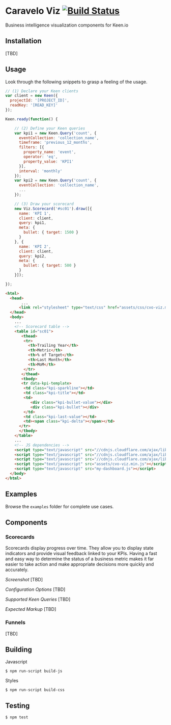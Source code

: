 # Caravelo Viz [![Build Status](https://secure.travis-ci.org/caravelo/viz.png?branch=master)](http://travis-ci.org/caravelo/viz)

Business intelligence visualization components for Keen.io

## Installation

[TBD]

## Usage

Look through the following snippets to grasp a feeling of the usage.

```javascript
// (1) Declare your Keen clients
var client = new Keen({
  projectId: '[PROJECT_ID]',
  readKey: '[READ_KEY]'
});

Keen.ready(function() {

    // (2) Define your Keen queries
    var kpi1 = new Keen.Query('count', {
      eventCollection: 'collection_name',
      timeframe: 'previous_12_months',
      filters: [{
        property_name: 'event',
        operator: 'eq',
        property_value: 'KPI1'
      }],
      interval: 'monthly'
    });
    var kpi2 = new Keen.Query('count', {
      eventCollection: 'collection_name',
      ...
    });

    // (3) Draw your scorecard
    new Viz.Scorecard('#sc01').draw([{
      name: 'KPI 1',
      client: client,
      query: kpi1,
      meta: {
        bullet: { target: 1500 }
      }
    }, {
      name: 'KPI 2',
      client: client,
      query: kpi2,
      meta: {
        bullet: { target: 500 }
      }
    }]);

});
```

```html
<html>
  <head>
       ...
      <link rel="stylesheet" type="text/css" href="assets/css/cvo-viz.min.css"/>
  </head>
  <body>
    ...
    <!-- Scorecard table -->
    <table id="sc01">
       <thead>
        <tr>
          <th>Trailing Year</th>
          <th>Metric</th>
          <th>% of Target</th>
          <th>Last Month</th>
          <th>MoM</th>
        </tr>
       </thead>
       <tbody>
       <tr data-kpi-template>
        <td class="kpi-sparkline"></td>
        <td class="kpi-title"></td>
        <td>
           <div class="kpi-bullet-value"></div>
           <div class="kpi-bullet"></div>
        </td>
        <td class="kpi-last-value"></td>
        <td><span class="kpi-delta"></span></td>
      </tr>
      </tbody>
    </table>
    ...
    <!-- JS dependencies -->
    <script type="text/javascript" src="//cdnjs.cloudflare.com/ajax/libs/jquery/2.1.4/jquery.min.js"></script>
    <script type="text/javascript" src="//cdnjs.cloudflare.com/ajax/libs/keen-js/3.2.7/keen.min.js"></script>
    <script type="text/javascript" src="//cdnjs.cloudflare.com/ajax/libs/jquery-sparklines/2.1.2/jquery.sparkline.min.js"></script>
    <script type="text/javascript" src="assets/cvo-viz.min.js"></script>
    <script type="text/javascript" src="my-dashboard.js"></script>
  </body>
</html>
```

## Examples

Browse the `examples` folder for complete use cases.

## Components

### Scorecards

Scorecards display progress over time. They allow you to display state indicators and provide visual feedback linked to your KPIs. Having a fast and easy way to determine the status of a business metric makes it far easier to take action and make appropriate decisions more quickly and accurately.

*Screenshot*
[TBD]

*Configuration Options*
[TBD]

*Supported Keen Queries*
[TBD]

*Expected Markup*
[TBD]

### Funnels

[TBD]

## Building

Javascript

```
$ npm run-script build-js
```
Styles

```
$ npm run-script build-css
```

## Testing

```
$ npm test
```


